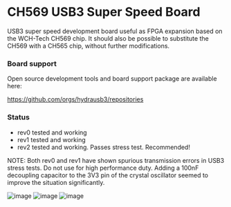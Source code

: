 # CH569 USB3 Super Speed Board
USB3 super speed development board useful as FPGA expansion
based on the WCH-Tech CH569 chip.
It should also be possible to substitute the CH569 with a CH565 chip,
without further modifications.

### Board support
Open source development tools and board support package are available here:

https://github.com/orgs/hydrausb3/repositories

### Status
* rev0 tested and working
* rev1 tested and working
* rev2 tested and working. Passes stress test. Recommended!


NOTE: Both rev0 and rev1 have shown spurious transmission errors in USB3 stress tests.
Do not use for high performance duty. Adding a 100nF decoupling capacitor to the
3V3 pin of the crystal oscillator seemed to improve the situation significantly.

![image](https://user-images.githubusercontent.com/148607/186277957-43aa53cb-c09b-4215-977f-75bbd7a930ce.png)
![image](https://user-images.githubusercontent.com/148607/186278106-aca455dc-4665-439b-9679-85f94f4adc73.png)
![image](https://user-images.githubusercontent.com/148607/186278177-a8f7dbd6-957f-4b00-a0e1-2da3568c2bc1.png)
